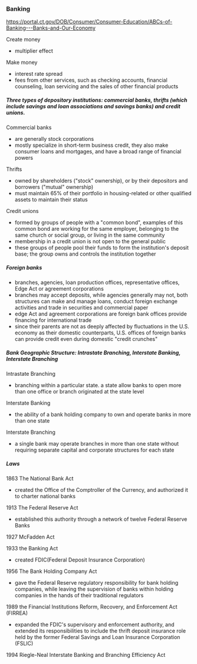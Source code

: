 ### Banking

https://portal.ct.gov/DOB/Consumer/Consumer-Education/ABCs-of-Banking---Banks-and-Our-Economy

Create money

- multiplier effect

Make money

- interest rate spread
- fees from other services, such as checking accounts, financial counseling, loan servicing and the sales of other financial products

##### Three types of depository institutions: **commercial banks**, **thrifts** (which include savings and loan associations and savings banks) and **credit unions**.

Commercial banks

- are generally stock corporations
- mostly specialize in short-term business credit, they also make consumer loans and mortgages, and have a broad range of financial powers

Thrifts

- owned by shareholders ("stock" ownership), or by their depositors and borrowers ("mutual" ownership)
- must maintain 65% of their portfolio in housing-related or other qualified assets to maintain their status

Credit unions

- formed by groups of people with a "common bond", examples of this common bond are working for the same employer, belonging to the same church or social group, or living in the same community
- membership in a credit union is not open to the general public
- these groups of people pool their funds to form the institution's deposit base; the group owns and controls the institution together

##### Foreign banks

- branches, agencies, loan production offices, representative offices, Edge Act or agreement corporations
- branches may accept deposits, while agencies generally may not, both structures can make and manage loans, conduct foreign exchange activities and trade in securities and commercial paper
- edge Act and agreement corporations are foreign bank offices provide financing for international trade
- since their parents are not as deeply affected by fluctuations in the U.S. economy as their domestic counterparts, U.S. offices of foreign banks can provide credit even during domestic "credit crunches"

##### Bank Geographic Structure: Intrastate Branching, Interstate Banking, Interstate Branching

Intrastate Branching

- branching within a particular state. a state allow banks to open more than one office or branch originated at the state level

Interstate Banking

- the ability of a bank holding company to own and operate banks in more than one state

Interstate Branching

- a single bank may operate branches in more than one state without requiring separate capital and corporate structures for each state

##### Laws

1863 The National Bank Act

- created the Office of the Comptroller of the Currency, and authorized it to charter national banks

1913 The Federal Reserve Act

- established this authority through a network of twelve Federal Reserve Banks

1927 McFadden Act

1933 the Banking Act

- created FDIC(Federal Deposit Insurance Corporation)

1956 The Bank Holding Company Act 

- gave the Federal Reserve regulatory responsibility for bank holding companies, while leaving the supervision of banks within holding companies in the hands of their traditional regulators

1989 the Financial Institutions Reform, Recovery, and Enforcement Act (FIRREA) 

- expanded the FDIC's supervisory and enforcement authority, and extended its responsibilities to include the thrift deposit insurance role held by the former Federal Savings and Loan Insurance Corporation (FSLIC)

1994 Riegle-Neal Interstate Banking and Branching Efficiency Act

